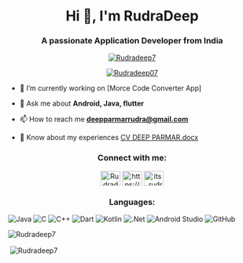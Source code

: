 <h1 align="center">Hi 👋, I'm RudraDeep</h1>
<h3 align="center">A passionate Application Developer from India</h3>

<p align="center"> <a href="https://github.com/ryo-ma/github-profile-trophy"><img src="https://github-profile-trophy.vercel.app/?username=Rudradeep7" alt="Rudradeep7"/></a> </p>

<p align="center"> <a href="https://twitter.com/Rudradeep07" target="blank"><img src="https://img.shields.io/twitter/follow/Rudradeep07?logo=twitter&style=for-the-badge" alt="Rudradeep07"/></a> </p>


- 🔭 I’m currently working on [Morce Code Converter App]

- 💬 Ask me about **Android, Java, flutter**

- 📫 How to reach me **deepparmarrudra@gmail.com**

- 📄 Know about my experiences [CV DEEP PARMAR.docx](https://github.com/rudradeep7/Rudradeep7/files/7531814/CV.DEEP.PARMAR.docx)


<h3 align="center">Connect with me:</h3>
<p align="center">
<a href="https://twitter.com/Rudradeep07" target="blank"><img align="center" src="https://raw.githubusercontent.com/rahuldkjain/github-profile-readme-generator/master/src/images/icons/Social/twitter.svg" alt="Rudradeep07" height="30" width="40" /></a>
<a href="https://fb.com/https://www.facebook.com/deep.deepparmar/" target="blank"><img align="center" src="https://raw.githubusercontent.com/rahuldkjain/github-profile-readme-generator/master/src/images/icons/Social/facebook.svg" alt="https://www.facebook.com/deep.deepparmar/" height="30" width="40" /></a>
<a href="https://instagram.com/its_rudra_deep9" target="blank"><img align="center" src="https://raw.githubusercontent.com/rahuldkjain/github-profile-readme-generator/master/src/images/icons/Social/instagram.svg" alt="its_rudra_deep9" height="30" width="40" /></a>
  

</p>
<h3 align="center">Languages:</h3>
 
  
  ![Java](https://img.shields.io/badge/java-%23ED8B00.svg?style=for-the-badge&logo=java&logoColor=white)
 ![C](https://img.shields.io/badge/c-%2300599C.svg?style=for-the-badge&logo=c&logoColor=white) 
 	![C++](https://img.shields.io/badge/c++-%2300599C.svg?style=for-the-badge&logo=c%2B%2B&logoColor=white)
  ![Dart](https://img.shields.io/badge/dart-%230175C2.svg?style=for-the-badge&logo=dart&logoColor=white)
  ![Kotlin](https://img.shields.io/badge/kotlin-%230095D5.svg?style=for-the-badge&logo=kotlin&logoColor=white)
  	![.Net](https://img.shields.io/badge/.NET-5C2D91?style=for-the-badge&logo=.net&logoColor=white) 
    ![Android Studio](https://img.shields.io/badge/Android%20Studio-3DDC84.svg?style=for-the-badge&logo=android-studio&logoColor=white)
    ![GitHub](https://img.shields.io/badge/github-%23121011.svg?style=for-the-badge&logo=github&logoColor=white)
  

<p><img align="center" src="https://github-readme-stats.vercel.app/api/top-langs?username=Rudradeep7&show_icons=true&locale=en&layout=compact" alt="Rudradeep7" /></p>

<p>&nbsp;<img align="center" src="https://github-readme-stats.vercel.app/api?username=Rudradeep7&show_icons=true&locale=en" alt="Rudradeep7" /></p>
